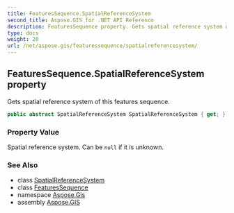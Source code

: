 ```yaml
---
title: FeaturesSequence.SpatialReferenceSystem
second_title: Aspose.GIS for .NET API Reference
description: FeaturesSequence property. Gets spatial reference system of this features sequence.
type: docs
weight: 20
url: /net/aspose.gis/featuressequence/spatialreferencesystem/
---
```

## FeaturesSequence.SpatialReferenceSystem property

Gets spatial reference system of this features sequence.

```csharp
public abstract SpatialReferenceSystem SpatialReferenceSystem { get; }
```

### Property Value

Spatial reference system. Can be `null` if it is unknown.

### See Also

* class [SpatialReferenceSystem](../../../aspose.gis.spatialreferencing/spatialreferencesystem/)
* class [FeaturesSequence](../)
* namespace [Aspose.Gis](../../featuressequence/)
* assembly [Aspose.GIS](../../../)


